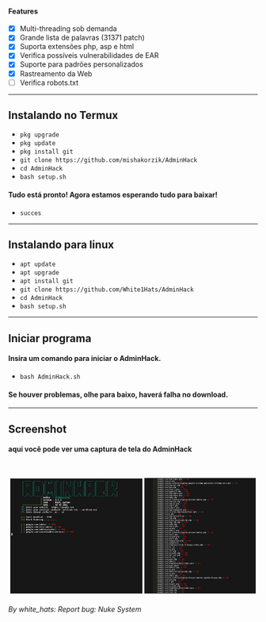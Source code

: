 #### Features
- [x] Multi-threading sob demanda
- [x] Grande lista de palavras (31371 patch)
- [x] Suporta extensões php, asp e html
- [x] Verifica possíveis vulnerabilidades de EAR
- [x] Suporte para padrões personalizados
- [x] Rastreamento da Web
- [ ] Verifica robots.txt

---
## Instalando no Termux

* `pkg upgrade`
* `pkg update`
* `pkg install git`
* `git clone https://github.com/mishakorzik/AdminHack`
* `cd AdminHack`
* `bash setup.sh`

#### Tudo está pronto! Agora estamos esperando tudo para baixar!
 * `succes`

---
## Instalando para linux

* `apt update`
* `apt upgrade`
* `apt install git`
* `git clone https://github.com/White1Hats/AdminHack`
* `cd AdminHack`
* `bash setup.sh`

---
## Iniciar programa
#### Insira um comando para iniciar o AdminHack.

* `bash AdminHack.sh`

#### Se houver problemas, olhe para baixo, haverá falha no download.
---


## Screenshot

#### aqui você pode ver uma captura de tela do AdminHack
<br>
<p align="center">
<img width="53.0%" src="src/IMG_20210809_124540.jpg"/> 
<img width="44.5%" src="src/IMG_20210814_122526.jpg"/>
</p>


###### By white_hats: Report bug: Nuke System

